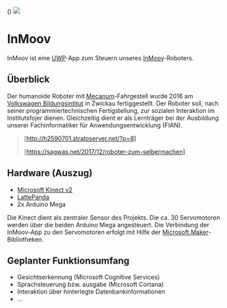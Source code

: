  () <img src="http://h2590701.stratoserver.net/wp-content/uploads/2017/09/inmoov-github-header.png">

# InMoov

InMoov ist eine [UWP](https://de.wikipedia.org/wiki/Universal_Windows_Platform)-App zum Steuern unseres [InMoov](http://www.inmoov.fr)-Roboters.

## Überblick

Der humanoide Roboter mit [Mecanum](https://de.wikipedia.org/wiki/Mecanum-Rad)-Fahrgestell wurde 2016 am [Volkswagen Bildungsintitut](http://vw-bi.de) in Zwickau fertiggestellt. Der Roboter soll, nach seiner programmiertechnischen Fertigstellung, zur sozialen Interaktion im Institutsfojer dienen. Gleichzeitig dient er als Lernträger bei der Ausbildung unserer Fachinformatiker für Anwendungsentwicklung (FIAN).

> [http://h2590701.stratoserver.net/?p=8]
>
> [https://sagwas.net/2017/12/roboter-zum-selbermachen]

## Hardware (Auszug)

- [Microsoft Kinect v2](https://en.wikipedia.org/wiki/Kinect#Kinect_for_Windows_v2_(2014))
- [LattePanda](www.lattepanda.com/)
- 2x Arduino Mega

Die Kinect dient als zentraler Sensor des Projekts. Die ca. 30 Servomotoren werden über die beiden Arduino Mega angesteuert. Die Verbindung der InMoov-App zu den Servomotoren erfolgt mit Hilfe der [Microsoft.Maker](https://github.com/ms-iot/remote-wiring)-Bibliotheken.

## Geplanter Funktionsumfang

- Gesichtserkennung (Microsoft Cognitive Services)
- Sprachsteuerung bzw. ausgabe (Microsoft Cortana)
- Interaktion über hinterlegte Datenbankinformationen
- ...
